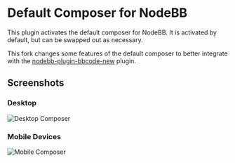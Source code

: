 # Default Composer for NodeBB

This plugin activates the default composer for NodeBB. It is activated by default, but can be swapped out as necessary.

This fork changes some features of the default composer to
better integrate with the [nodebb-plugin-bbcode-new](https://github.com/KaiSparkle/nodebb-plugin-bbcode-new) plugin.

## Screenshots

### Desktop
![Desktop Composer](screenshots/desktop.png?raw=true)

### Mobile Devices
![Mobile Composer](screenshots/mobile.png?raw=true)